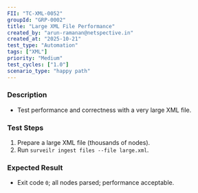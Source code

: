 ```yaml
---
FII: "TC-XML-0052"
groupId: "GRP-0002"
title: "Large XML File Performance"
created_by: "arun-ramanan@netspective.in"
created_at: "2025-10-21"
test_type: "Automation"
tags: ["XML"]
priority: "Medium"
test_cycles: ["1.0"]
scenario_type: "happy path"
---
```


### Description
- Test performance and correctness with a very large XML file.

### Test Steps
1. Prepare a large XML file (thousands of nodes).  
2. Run `surveilr ingest files --file large.xml`.  

### Expected Result
- Exit code `0`; all nodes parsed; performance acceptable.
